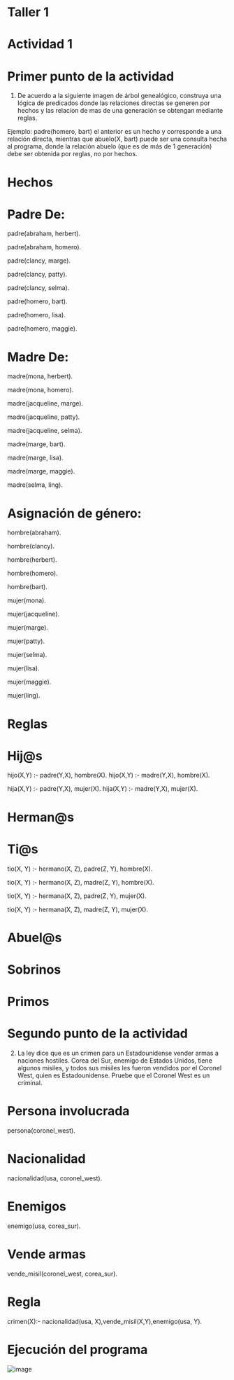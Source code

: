 # Taller 1 

# Actividad 1 

# Primer punto de la actividad

 1. De acuerdo a la siguiente imagen de árbol genealógico, construya una lógica de 
 predicados donde las relaciones directas se generen por hechos y las relacion de 
 mas de una generación se obtengan mediante reglas.
 
 Ejemplo: padre(homero, bart) el anterior es un hecho y corresponde a una relación directa, mientras que 
 abuelo(X, bart) puede ser una consulta hecha al programa, donde la relación abuelo 
 (que es de más de 1 generación) debe ser obtenida por reglas, no por hechos. 

# Hechos 

# Padre De:

padre(abraham, herbert).

padre(abraham, homero).

padre(clancy, marge).

padre(clancy, patty).

padre(clancy, selma).

padre(homero, bart).

padre(homero, lisa).

padre(homero, maggie).

# Madre De:

madre(mona, herbert).

madre(mona, homero).

madre(jacqueline, marge).

madre(jacqueline, patty).

madre(jacqueline, selma).

madre(marge, bart).

madre(marge, lisa).

madre(marge, maggie).

madre(selma, ling).

# Asignación de género:

hombre(abraham).

hombre(clancy).

hombre(herbert).

hombre(homero).

hombre(bart).

mujer(mona).

mujer(jacqueline).

mujer(marge).

mujer(patty).

mujer(selma).

mujer(lisa).

mujer(maggie).

mujer(ling).


# Reglas 

# Hij@s

hijo(X,Y) :- padre(Y,X), hombre(X).
hijo(X,Y) :- madre(Y,X), hombre(X).

hija(X,Y) :- padre(Y,X), mujer(X).
hija(X,Y) :- madre(Y,X), mujer(X).


# Herman@s













# Ti@s

tio(X, Y) :- hermano(X, Z), padre(Z, Y), hombre(X).

tio(X, Y) :- hermano(X, Z), madre(Z, Y), hombre(X).

tio(X, Y) :- hermana(X, Z), padre(Z, Y), mujer(X).

tio(X, Y) :- hermana(X, Z), madre(Z, Y), mujer(X).





# Abuel@s














# Sobrinos











# Primos







# Segundo punto de la actividad

2. La ley dice que es un crimen para un Estadounidense vender armas a naciones
hostiles. Corea del Sur, enemigo de Estados Unidos, tiene algunos misiles, y todos
sus misiles les fueron vendidos por el Coronel West, quien es Estadounidense.
Pruebe que el Coronel West es un criminal.


# Persona involucrada

persona(coronel_west).

# Nacionalidad

nacionalidad(usa, coronel_west).

# Enemigos

enemigo(usa, corea_sur).

# Vende armas

vende_misil(coronel_west, corea_sur).

# Regla

crimen(X):- nacionalidad(usa, X),vende_misil(X,Y),enemigo(usa, Y).

# Ejecución del programa

![image](https://github.com/user-attachments/assets/a86b8ca1-acc7-4204-8274-fa659ba43962)







 

